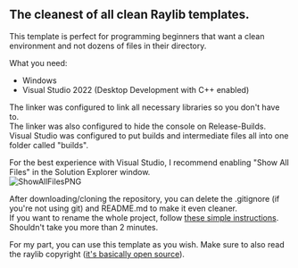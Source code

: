 ## The cleanest of all clean Raylib templates.

This template is perfect for programming beginners that want a clean environment and not dozens of files in their directory. <br/>

What you need:
- Windows
- Visual Studio 2022 (Desktop Development with C++ enabled)

The linker was configured to link all necessary libraries so you don't have to. <br/>
The linker was also configured to hide the console on Release-Builds. <br/>
Visual Studio was configured to put builds and intermediate files all into one folder called "builds". <br/>

For the best experience with Visual Studio, I recommend enabling "Show All Files" in the Solution Explorer window. <br/>
![ShowAllFilesPNG](https://github.com/CappedMonke/RaylibCleanTemplate/assets/100119945/17fcd407-e4a0-4a35-bb83-b42d5e40eed2)

After downloading/cloning the repository, you can delete the .gitignore (if you're not using git) and README.md to make it even cleaner. <br/>
If you want to rename the whole project, follow [these simple instructions](https://www.linkedin.com/pulse/how-rename-solution-project-visual-studio-/). Shouldn't take you more than 2 minutes. <br/>

For my part, you can use this template as you wish. Make sure to also read the raylib copyright ([it's basically open source](https://www.raylib.com/license.html)). <br/>
